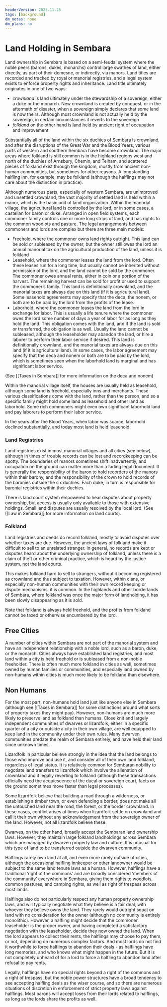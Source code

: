 ```yaml
---
headerVersion: 2023.11.25
tags: [background]
dm_notes: none
dm_plans: no
---
```

# Land Holding in Sembara

Land ownership in Sembara is based on a semi-feudal system where the noble peers (barons, dukes, monarchs) control large swathes of land, either directly, as part of their demesne, or indirectly, via manors. Land titles are recorded and tracked by royal or manorial registries, and a legal system exists to enforce property rights and inheritance. Land title ultimately originates in one of two ways:

* *crownland* is land ultimately under the stewardship of a sovereign, either a duke or the monarch. New crownland is created by conquest, or in the aftermath of disaster, when a sovereign simply declares that some land is now theirs. Although most crownland is not actually held by the sovereign, in certain circumstances it reverts to the sovereign
* *folkland* on the other hand is land held by ancient right of occupation and improvement

Substantially all of the land within the six duchies of Sembara is crownland, and after the disruptions of the Great War and the Blood Years, various parts of western and southern Sembara have become crownland. The major areas where folkland is still common is in the highland regions west and north of the duchies of Arnsbury, Chemin, and Telham, and scattered pieces of folkland exist through the kingdom, mostly from ancient non-human communities, but sometimes for other reasons. A longstanding halfling inn, for example, may be folkland (although the halflings may not care about the distinction in practice).

Although numerous parts, especially of western Sembara, are unimproved and unsettled crownland, the vast majority of settled land is held within a manor, which is the basic unit of  land organization. Within the manorial village, the agricultural land is controlled by the lord, or in some cases, a castellan for baron or duke. Arranged in open field systems, each commoner family controls one or more long strips of land, and has rights to the common woodlots and pasture. The legal arrangements between commoners and lords are complex but there are three main models:  

- Freehold, where the commoner owns land rights outright. This land can be sold or subleased by the owner, but the owner still owes the lord an annual manorial tax on the agricultural production of the land, unless it is folkland
- Leasehold, where the commoner leases the land from the lord. Often these leases run for a long time, but usually cannot be inherited without permission of the lord, and the land cannot be sold by the commoner. The commoner owes annual rents, either in coin or a portion of the harvest. The remaining harvest can be sold for profit or used to support the commoner’s family. This land is definitionally crownland, and the manorial taxes are always due on this land (if it is agricultural land). Some leasehold agreements may specify that the deca, the nonem, or both are to be paid by the lord from the profits of the lease.
- Laborhold, where the commoner leases the land from the lord in exchange for labor. This is usually a life tenure where the commoner owes the lord some number of days a year of labor for as long as they hold the land. This obligation comes with the land, and if the land is sold or transferred, the obligation is as well. Usually the land cannot be subleased, although the leaseholder may abandon the land, or hire a laborer to perform their labor service if desired.  This land is definitionally crownland, and the manorial taxes are always due on this land (if it is agricultural land). In some cases, the labor agreement may specify that the deca and nonem or both are to be paid by the lord, which is sometimes seen when the laborhold land is marginal and has significant labor service.

(See [[Taxes in Sembara]] for more information on the deca and nonem)

Within the manorial village itself, the houses are usually held as leasehold, although some land is freehold, especially inns and merchants. These various classifications come with the land, rather than the person, and so a specific family might hold some land as leasehold and other land as laborhold. Some rich commoners might even own significant laborhold land and pay laborers to perform their labor service.
 
In the years after the Blood Years, when labor was scarce, laborhold declined substantially, and today most land is held leasehold.
### Land Registries 
Land registries exist in most manorial villages and all cities (see below), although in times of trouble records can be lost and recordkeeping can be spotty. The boundaries of manors sometimes shift inadvertently, and occupation on the ground can matter more than a fading legal document. It is generally the responsibility of the baron to hold recorders of the manors within their barony, and the responsibility of the crown to hold records of the baronies outside the six duchies. Each duke, in turn is responsible for baronial registries within their duchies.

There is land court system empowered to hear disputes about property ownership, but access is usually only available to those with extensive holdings. Small land disputes are usually resolved by the local lord.  (See [[Law in Sembara]] for more information on land courts). 

### Folkland
Land registries and deeds do record folkland, mostly to avoid disputes over whether taxes are due. However, the ancient laws of folkland make it difficult to sell to an unrelated stranger. In general, no records are kept or disputes heard about the underlying ownership of folkland, unless there is a claim of theft or other criminal practice, which is heard by the justice system, not the land courts. 

This makes folkland hard to sell to strangers, without it becoming registered as crownland and thus subject to taxation. However, within clans, or especially non-human communities with their own record keeping or dispute mechanisms, it is common. In the highlands and other borderlands of Sembara, where folkland was once the major form of landholding, it has been slowly disappearing as it is sold.

Note that folkland is always held freehold, and the profits from folkland cannot be taxed or otherwise encumbered by the lord. 
## Free Cities
A number of cities within Sembara are not part of the manorial system and have an independent relationship with a noble lord, such as a baron, duke, or the monarch. Cities always have established land registries, and most land within a city is held freehold or is subleased from a non-noble freeholder.  There is often much more folkland in cities as well, sometimes owned by human families or communities, and especially land owned by non-humans within cities is much more likely to be folkland than elsewhere. 
## Non Humans
For the most part, non-humans hold land just like anyone else in Sembara (although see [[Taxes in Sembara]] for some distinctions around what sorts of property taxes they might pay). However, non-humans are much more likely to preserve land as folkland than humans. Close knit and largely independent communities of dwarves or lizardfolk, either in a specific quarter of a city or outside a city in their own village, are well equipped to keep land in the community under their own rules. Many dwarven communities predate the realm of Sembara entirely, and have held their land since unknown times. 

Lizardfolk in particular believe strongly in the idea that the land belongs to those who improve and use it, and consider all of their own land folkland, regardless of legal status. It is relatively common for Sembaran nobility to negotiate land transfers to lizardfolk which involve the alienation of crownland and it legally reverting to folkland (although these transactions officially need the acquiescence of the ducal or sovereign court, facts on the ground sometimes move faster than legal processes).

Some lizardfolk believe that building a road through a wilderness, or establishing a timber town, or even defending a border, does not make all the untouched land near the road, the forest, or the border crownland. In these cases, conflict arises at times when lizardfolk settle on crownland and call it their own without any acknowledgement from the sovereign owner of the land. However, not all lizardfolk believe these.

Dwarves, on the other hand, broadly accept the Sembaran land ownership laws. However, they maintain large folkland landholdings across Sembara which are managed by dwarven property law and culture. It is unusual for this type of land to be transferred outside the dwarven community. 

Halflings rarely own land at all, and even more rarely outside of cities, although the occasional halfling innkeeper or other landowner would be subject to the same land tenure laws as a human. However, halflings have a traditional ‘right of the commons’ and are broadly considered ‘members of the community’ everywhere in Sembara, giving them rights to woodlots, common pastures, and camping rights, as well as right of trespass across most lands.

Halflings also do not particularly respect any human property ownership laws, and will typically negotiate what they believe is a fair deal, with whoever they believe owns the land. They rarely would outright squat on land with no consideration for the owner (although no community is entirely monolithic). However, a halfling might decide that the commoner leaseholder is the proper owner, and having completed a satisfactory negotiation with the leaseholder, decide they now owned the land. When the lord appears to collect their rents, the halflings may choose to pay them, or not, depending on numerous complex factors. And most lords do not find it worthwhile to force halflings to abandon their deals - as halflings have long memories, and who knows what might happen in the future. But it is not completely unheard of for a lord to force a halfling to abandon land after refusal to pay rents.

Legally, halflings have no special rights beyond a right of the commons and a right of trespass, but the noble power structures have a broad tendency to see accepting halfling deals as the wiser course, and so there are numerous situations of discretion in enforcement of strict property laws against halflings. Most barons will accept loses from their lords related to halflings, as long as the lords share the profits as well. 
